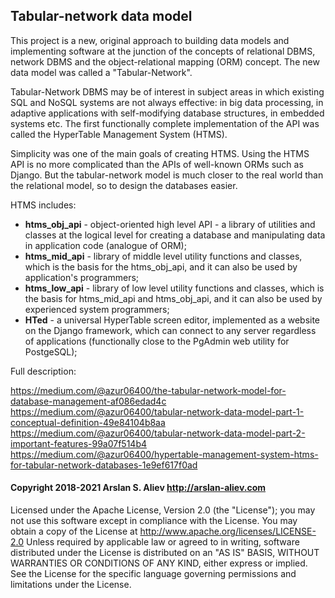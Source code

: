 
## Tabular-network data model

This project is a new, original approach to building data models 
and implementing software at the junction of the concepts of relational DBMS, 
network DBMS and the object-relational mapping (ORM) concept. The new 
data model was called a "Tabular-Network". 

Tabular-Network DBMS may be of interest in subject areas in which existing SQL
and NoSQL systems are not always effective: in big data processing, in adaptive
applications with self-modifying database structures, in embedded systems etc.
The first functionally complete implementation of the API was called 
the HyperTable Management System (HTMS).

Simplicity was one of the main goals of creating HTMS. Using the HTMS API 
is no more complicated than the APIs of well-known ORMs such as Django. 
But the tabular-network model is much closer to the real world than 
the relational model, so to design the databases easier.

HTMS includes:
- **htms_obj_api** - object-oriented high level API - a library of utilities 
and classes at the logical level for creating a database and 
manipulating data in application code (analogue of ORM);
- **htms_mid_api** - library of middle level utility functions and classes, 
which is the basis for the htms_obj_api, and it can also be used 
by application's programmers; 
- **htms_low_api** - library of low level utility functions and classes, 
which is the basis for htms_mid_api and htms_obj_api, and it can also be used 
by experienced system programmers;
- **HTed** - a universal HyperTable screen editor, implemented as a website 
on the Django framework, which can connect to any server regardless 
of applications (functionally close to the PgAdmin web utility for PostgeSQL);

Full description: 

https://medium.com/@azur06400/the-tabular-network-model-for-database-management-af086edad4c
https://medium.com/@azur06400/tabular-network-data-model-part-1-conceptual-definition-49e84104b8aa
https://medium.com/@azur06400/tabular-network-data-model-part-2-important-features-99a07f514b4
https://medium.com/@azur06400/hypertable-management-system-htms-for-tabular-network-databases-1e9ef617f0ad

#### Copyright 2018-2021 Arslan S. Aliev http://arslan-aliev.com

Licensed under the Apache License, Version 2.0 (the "License"); 
you may not use this software except in compliance with the License. 
You may obtain a copy of the License at http://www.apache.org/licenses/LICENSE-2.0 
Unless required by applicable law or agreed to in writing, software distributed under the License is distributed on an 
"AS IS" BASIS, WITHOUT WARRANTIES OR CONDITIONS OF ANY KIND, either express or implied. 
See the License for the specific language governing permissions and limitations under the License.

